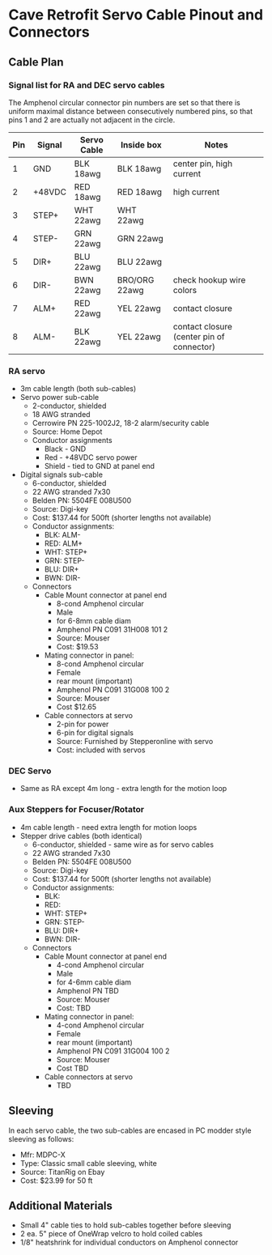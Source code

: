 # Cave Retrofit Servo Cable Pinout and Connectors

## Cable Plan

### Signal list for RA and DEC servo cables

The Amphenol circular connector pin numbers are set so that there is 
uniform maximal distance between consecutively numbered pins, so that pins 1
and 2 are actually not adjacent in the circle.

| Pin  | Signal   | Servo Cable  | Inside box    | Notes
| ---  | ---      | ---          | ---           | ---
|  1   | GND      | BLK 18awg    | BLK 18awg     | center pin, high current   
|  2   | +48VDC   | RED 18awg    | RED 18awg     | high current 
|  3   | STEP+    | WHT 22awg    | WHT 22awg
|  4   | STEP-    | GRN 22awg    | GRN 22awg
|  5   | DIR+     | BLU 22awg    | BLU 22awg
|  6   | DIR-     | BWN 22awg    | BRO/ORG 22awg | check hookup wire colors
|  7   | ALM+     | RED 22awg    | YEL 22awg     | contact closure
|  8   | ALM-     | BLK 22awg    | YEL 22awg     | contact closure (center pin of connector)

### RA servo

*  3m cable length (both sub-cables)
*  Servo power sub-cable
   *  2-conductor, shielded
   *  18 AWG stranded
   *  Cerrowire PN 225-1002J2, 18-2 alarm/security cable
   *  Source: Home Depot
   *  Conductor assignments
      * Black - GND
      * Red - +48VDC servo power
      * Shield - tied to GND at panel end
*  Digital signals sub-cable
   *  6-conductor, shielded
   *  22 AWG stranded 7x30
   *  Belden PN: 5504FE 008U500
   *  Source: Digi-key
   *  Cost: $137.44 for 500ft (shorter lengths not available)
   *  Conductor assignments:
      * BLK: ALM-
      * RED: ALM+
      * WHT: STEP+
      * GRN: STEP-
      * BLU: DIR+
      * BWN: DIR-
    * Connectors
       * Cable Mount connector at panel end
          * 8-cond Amphenol circular
          * Male
          * for 6-8mm cable diam
          * Amphenol PN C091 31H008 101 2
          * Source: Mouser
          * Cost: $19.53
       * Mating connector in panel:
          * 8-cond Amphenol circular
          * Female
          * rear mount (important)
          * Amphenol PN C091 31G008 100 2
          * Source: Mouser
          * Cost $12.65
       * Cable connectors at servo
          * 2-pin for power
          * 6-pin for digital signals
          * Source: Furnished by Stepperonline with servo
          * Cost: included with servos

### DEC Servo
  * Same as RA except 4m long - extra length for the motion loop

### Aux Steppers for Focuser/Rotator

* 4m cable length - need extra length for motion loops
* Stepper drive cables (both identical)
   *  6-conductor, shielded - same wire as for servo cables
   *  22 AWG stranded 7x30
   *  Belden PN: 5504FE 008U500
   *  Source: Digi-key
   *  Cost: $137.44 for 500ft (shorter lengths not available)
   *  Conductor assignments:
      * BLK:
      * RED:
      * WHT: STEP+
      * GRN: STEP-
      * BLU: DIR+
      * BWN: DIR-
    * Connectors
       * Cable Mount connector at panel end
          * 4-cond Amphenol circular
          * Male
          * for 4-6mm cable diam
          * Amphenol PN TBD
          * Source: Mouser
          * Cost: TBD
       * Mating connector in panel:
          * 4-cond Amphenol circular
          * Female
          * rear mount (important)
          * Amphenol PN C091 31G004 100 2
          * Source: Mouser
          * Cost TBD
       * Cable connectors at servo
          * TBD


## Sleeving

In each servo cable, the two sub-cables are encased in PC modder style sleeving as follows:
* Mfr: MDPC-X
* Type: Classic small cable sleeving, white
* Source: TitanRig on Ebay
* Cost: $23.99 for 50 ft

## Additional Materials

* Small 4" cable ties to hold sub-cables together before sleeving
* 2 ea. 5" piece of OneWrap velcro to hold coiled cables
* 1/8" heatshrink for individual conductors on Amphenol connector